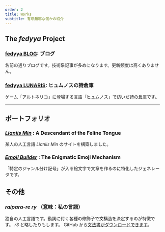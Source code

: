 ```yaml
---
order: 2
title: Works
subtitle: 有耶無耶な何かの紹介
---
```


## The *fedyya* Project

### [fedyya BLOG](https://fedyya.wordpress.com/): ブログ

名前の通りブログです。技術系記事が多めになります。更新頻度は高くありません。

### [fedyya LUNARIS](https://lunaris.fedyya.net/): ヒュムノスの詩倉庫

ゲーム「アルトネリコ」に登場する言語「ヒュムノス」で紡いだ詩の倉庫です。

----

## ポートフォリオ

### *[Lianiis Min](https://www.lianiis.com/)* : A Descendant of the Feline Tongue

某人の人工言語 *Lianiis Min* のサイトを構築しました。

### *[Emoji Builder](https://emoji.fedyya.net/)* : The Enigmatic Emoji Mechanism

「特定のジャンル分け記号」が入る絵文字で文章を作るのに特化したジェネレータです。

## その他

### *raipara-re ry* （意味：私の言語）

独自の人工言語です。動詞に付く各種の修飾子で文構造を決定するのが特徴です。 *r3* と略したりもします。
GitHub から[文法書がダウンロードできます](https://https://github.com/fedyya/r3/raw/master/r3.pdf)。
